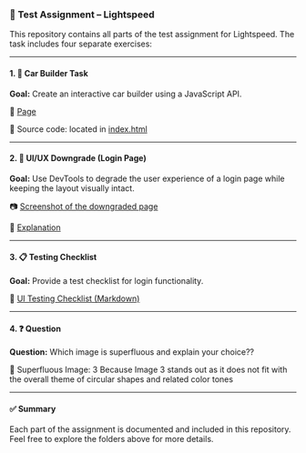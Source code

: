 ### 🧪 Test Assignment – Lightspeed

This repository contains all parts of the test assignment for Lightspeed. The task includes four separate exercises:

---

#### 1. 🚗 Car Builder Task

**Goal:** Create an interactive car builder using a JavaScript API.

🔗 [Page](https://irinaberendeeva87.github.io/car-builder/)

📁 Source code: located in [index.html](index.html)

---

#### 2. 🎨 UI/UX Downgrade (Login Page)

**Goal:** Use DevTools to degrade the user experience of a login page while keeping the layout visually intact.

📷 [Screenshot of the downgraded page](./screenshot/ui-downgrade.png)

📝 [Explanation](./screenshot/explanation.md)

---

#### 3. 📋 Testing Checklist

**Goal:** Provide a test checklist for login functionality.

📄 [UI Testing Checklist (Markdown)](./checklist/checklist.md)

---

#### 4. ❓ Question

**Question:** Which image is superfluous and explain your choice??

📄 Superfluous Image: 3
  Because Image 3 stands out as it does not fit with the overall theme of circular shapes and related color tones

---

#### ✅ Summary

Each part of the assignment is documented and included in this repository. Feel free to explore the folders above for more details.
